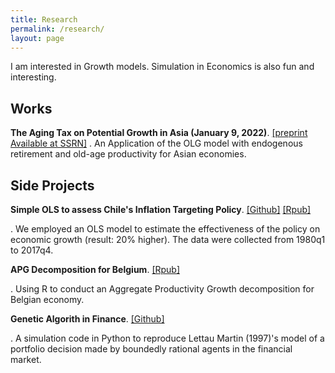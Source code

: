 ```yaml
---
title: Research
permalink: /research/
layout: page
---
```


I am interested in Growth models. Simulation in Economics is also fun and interesting.

## Works

**The Aging Tax on Potential Growth in Asia (January 9, 2022)**. [[preprint Available at SSRN]](http://dx.doi.org/10.2139/ssrn.4028464])
 \. An Application of the OLG model with endogenous retirement and old-age productivity for Asian economies.
## Side Projects

**Simple OLS to assess Chile's Inflation Targeting Policy**.  [[Github]](https://github.com/thanhqtran/chile-inflationtarget-ols)   [[Rpub]](https://rpubs.com/thanhqtran/723473)

\. We employed an OLS model to estimate the effectiveness of the policy on economic growth (result: 20% higher). The data were collected from 1980q1 to 2017q4.

**APG Decomposition for Belgium**. [[Rpub]](https://rpubs.com/thanhqtran/775009)

\. Using R to conduct an Aggregate Productivity Growth decomposition for Belgian economy.

**Genetic Algorith in Finance**. [[Github]](https://github.com/thanhqtran/finance-agents-GAlearning)

\. A simulation code in Python to reproduce Lettau Martin (1997)'s model of a portfolio decision made by boundedly rational agents in the financial market. 